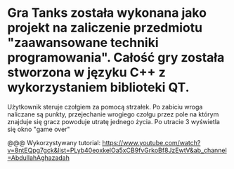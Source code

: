 # Gra Tanks została wykonana jako projekt na zaliczenie przedmiotu "zaawansowane techniki programowania". Całość gry została stworzona w języku C++ z wykorzystaniem biblioteki QT.
Użytkownik steruje czołgiem za pomocą strzałek. Po zabiciu wroga naliczane są punkty, przejechanie wrogiego czołgu przez pole na którym znajduje się gracz powoduje utratę jednego życia. Po utracie 3 wyświetla się okno "game over" 





@@@ Wykorzystywany tutorial: https://www.youtube.com/watch?v=8ntEQpg7gck&list=PLyb40eoxkelOa5xCB9fvGrkoBf8JzEwtV&ab_channel=AbdullahAghazadah
